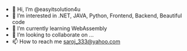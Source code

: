 - 👋 Hi, I’m @easyitsolution4u
- 👀 I’m interested in .NET, JAVA, Python, Frontend, Backend, Beautiful code
- 🌱 I’m currently learning WebAssembly
- 💞️ I’m looking to collaborate on ...
- 📫 How to reach me saroj_333@yahoo.com

<!---
easyitsolution4u/easyitsolution4u is a ✨ special ✨ repository because its `README.md` (this file) appears on your GitHub profile.
You can click the Preview link to take a look at your changes.
--->
